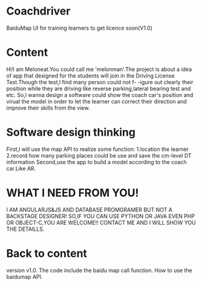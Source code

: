 # Coachdriver
BaiduMap UI for training learners to get licence soon(V1.0)

# Content
Hi!l am Meloneat.You could call me 'melonman'.The project is about a idea of app that designed for 
the students will join in the Driving License Test.Though the test,l find many person could not f-
-igure out clearly their position while they are driving like reverse parking,lateral bearing test 
and etc.
So,l wanna design a software could show the coach car's position and virual the model in order to 
let the learner can correct their direction and improve their skills from the view.

# Software design thinking
First,l will use the map API to realize some function:
1.location the learner
2.record how many parking places could be use and save the cm-level DT information
Second,use the app to build a model according to the coach car.Like AR.

# WHAT I NEED FROM YOU!
I AM ANGULARJS&JS AND DATABASE PROMGRAMER BUT NOT A BACKSTAGE DESIGNER!
SO,IF YOU CAN USE PYTHON OR JAVA EVEN PHP OR OBJECT-C,YOU ARE WELCOME!!
CONTACT ME AND I WILL SHOW YOU THE DETAILLS.

# Back to content
version v1.0.
The code include the baidu map call function.
How to use the baidumap API.
